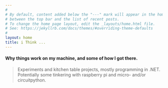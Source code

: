 ```yaml
---
#
# By default, content added below the "---" mark will appear in the home page
# between the top bar and the list of recent posts.
# To change the home page layout, edit the _layouts/home.html file.
# See: https://jekyllrb.com/docs/themes/#overriding-theme-defaults
#
layout: home
title: i Think ...
---
```


####  Why things work on my machine, and some of how I got there.

> Experiments and kitchen table projects, mostly programming in .NET.  
Potentially some tinkering with raspberry pi and micro- and/or circuitpython.
